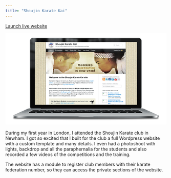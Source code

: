 ```yaml
---
title: "Shoujin Karate Kai"
---
```


<p class="work-links">
<a class="btn icon icon-external" href="http://shoujin.co.uk" target="_blank">Launch live website</a>
</p>

![](./images/1.jpg)

During my first year in London, I attended the Shoujin Karate club in Newham. I got so excited that I built for the club a full Wordpress website with a custom template and many details. I even had a photoshoot with lights, backdrop and all the paraphernalia for the students and also recorded a few videos of the competitions and the training.

The website has a module to register club members with their karate federation number, so they can access the private sections of the website.
